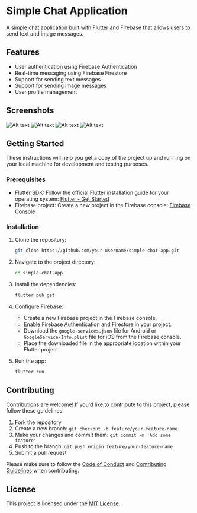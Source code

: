 # Simple Chat Application

A simple chat application built with Flutter and Firebase that allows users to send text and image messages.

## Features

- User authentication using Firebase Authentication
- Real-time messaging using Firebase Firestore
- Support for sending text messages
- Support for sending image messages
- User profile management

## Screenshots

![Alt text](/assets/docs/1.jpeg?raw=true "Optional Title")
![Alt text](/assets/docs/2.jpeg?raw=true "Optional Title")
![Alt text](/assets/docs/3.jpeg?raw=true "Optional Title")
![Alt text](/assets/docs/4.jpeg?raw=true "Optional Title")

## Getting Started

These instructions will help you get a copy of the project up and running on your local machine for development and testing purposes.

### Prerequisites

- Flutter SDK: Follow the official Flutter installation guide for your operating system: [Flutter - Get Started](https://flutter.dev/docs/get-started)
- Firebase project: Create a new project in the Firebase console: [Firebase Console](https://console.firebase.google.com)

### Installation

1. Clone the repository:

   ```bash
   git clone https://github.com/your-username/simple-chat-app.git
   ```

2. Navigate to the project directory:

   ```bash
   cd simple-chat-app
   ```

3. Install the dependencies:

   ```bash
   flutter pub get
   ```

4. Configure Firebase:

   - Create a new Firebase project in the Firebase console.
   - Enable Firebase Authentication and Firestore in your project.
   - Download the `google-services.json` file for Android or `GoogleService-Info.plist` file for iOS from the Firebase console.
   - Place the downloaded file in the appropriate location within your Flutter project.

5. Run the app:

   ```bash
   flutter run
   ```

## Contributing

Contributions are welcome! If you'd like to contribute to this project, please follow these guidelines:

1. Fork the repository
2. Create a new branch: `git checkout -b feature/your-feature-name`
3. Make your changes and commit them: `git commit -m 'Add some feature'`
4. Push to the branch: `git push origin feature/your-feature-name`
5. Submit a pull request

Please make sure to follow the [Code of Conduct](CODE_OF_CONDUCT.md) and [Contributing Guidelines](CONTRIBUTING.md) when contributing.

## License

This project is licensed under the [MIT License](LICENSE).
